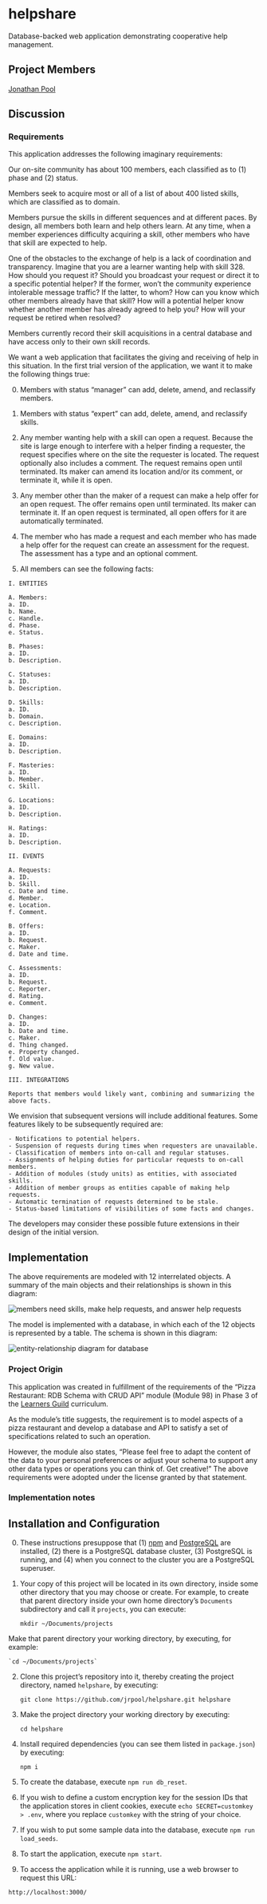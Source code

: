 # helpshare

Database-backed web application demonstrating cooperative help management.

## Project Members

[Jonathan Pool](https://github.com/jrpool)

## Discussion

### Requirements

This application addresses the following imaginary requirements:

Our on-site community has about 100 members, each classified as to (1) phase and (2) status.

Members seek to acquire most or all of a list of about 400 listed skills, which are classified as to domain.

Members pursue the skills in different sequences and at different paces. By design, all members both learn and help others learn. At any time, when a member experiences difficulty acquiring a skill, other members who have that skill are expected to help.

One of the obstacles to the exchange of help is a lack of coordination and transparency. Imagine that you are a learner wanting help with skill 328. How should you request it? Should you broadcast your request or direct it to a specific potential helper? If the former, won’t the community experience intolerable message traffic? If the latter, to whom? How can you know which other members already have that skill? How will a potential helper know whether another member has already agreed to help you? How will your request be retired when resolved?

Members currently record their skill acquisitions in a central database and have access only to their own skill records.

We want a web application that facilitates the giving and receiving of help in this situation. In the first trial version of the application, we want it to make the following things true:

0. Members with status “manager” can add, delete, amend, and reclassify members.

1. Members with status “expert” can add, delete, amend, and reclassify skills.

2. Any member wanting help with a skill can open a request. Because the site is large enough to interfere with a helper finding a requester, the request specifies where on the site the requester is located. The request optionally also includes a comment. The request remains open until terminated. Its maker can amend its location and/or its comment, or terminate it, while it is open.

3. Any member other than the maker of a request can make a help offer for an open request. The offer remains open until terminated. Its maker can terminate it. If an open request is terminated, all open offers for it are automatically terminated.

4. The member who has made a request and each member who has made a help offer for the request can create an assessment for the request. The assessment has a type and an optional comment.

5. All members can see the following facts:

```
I. ENTITIES

A. Members:
a. ID.
b. Name.
c. Handle.
d. Phase.
e. Status.

B. Phases:
a. ID.
b. Description.

C. Statuses:
a. ID.
b. Description.

D. Skills:
a. ID.
b. Domain.
c. Description.

E. Domains:
a. ID.
b. Description.

F. Masteries:
a. ID.
b. Member.
c. Skill.

G. Locations:
a. ID.
b. Description.

H. Ratings:
a. ID.
b. Description.

II. EVENTS

A. Requests:
a. ID.
b. Skill.
c. Date and time.
d. Member.
e. Location.
f. Comment.

B. Offers:
a. ID.
b. Request.
c. Maker.
d. Date and time.

C. Assessments:
a. ID.
b. Request.
c. Reporter.
d. Rating.
e. Comment.

D. Changes:
a. ID.
b. Date and time.
c. Maker.
d. Thing changed.
e. Property changed.
f. Old value.
g. New value.

III. INTEGRATIONS

Reports that members would likely want, combining and summarizing the above facts.
```

We envision that subsequent versions will include additional features. Some features likely to be subsequently required are:

```
- Notifications to potential helpers.
- Suspension of requests during times when requesters are unavailable.
- Classification of members into on-call and regular statuses.
- Assignments of helping duties for particular requests to on-call members.
- Addition of modules (study units) as entities, with associated skills.
- Addition of member groups as entities capable of making help requests.
- Automatic termination of requests determined to be stale.
- Status-based limitations of visibilities of some facts and changes.
```

The developers may consider these possible future extensions in their design of the initial version.

## Implementation

The above requirements are modeled with 12 interrelated objects. A summary of the main objects and their relationships is shown in this diagram:

<img src='summary.png' alt='members need skills, make help requests, and answer help requests'>

The model is implemented with a database, in which each of the 12 objects is represented by a table. The schema is shown in this diagram:

<img src='helpshare.png' alt='entity-relationship diagram for database'>

### Project Origin

This application was created in fulfillment of the requirements of the “Pizza Restaurant: RDB Schema with CRUD API” module (Module 98) in Phase 3 of the [Learners Guild][lg] curriculum.

As the module’s title suggests, the requirement is to model aspects of a pizza restaurant and develop a database and API to satisfy a set of specifications related to such an operation.

However, the module also states, “Please feel free to adapt the content of the data to your personal preferences or adjust your schema to support any other data types or operations you can think of. Get creative!” The above requirements were adopted under the license granted by that statement.

### Implementation notes

## Installation and Configuration

0. These instructions presuppose that (1) [npm][npm] and [PostgreSQL][pg] are installed, (2) there is a PostgreSQL database cluster, (3) PostgreSQL is running, and (4) when you connect to the cluster you are a PostgreSQL superuser.

1. Your copy of this project will be located in its own directory, inside some other directory that you may choose or create. For example, to create that parent directory inside your own home directory’s `Documents` subdirectory and call it `projects`, you can execute:

    `mkdir ~/Documents/projects`

Make that parent directory your working directory, by executing, for example:

    `cd ~/Documents/projects`

2. Clone this project’s repository into it, thereby creating the project directory, named `helpshare`, by executing:

    `git clone https://github.com/jrpool/helpshare.git helpshare`

3. Make the project directory your working directory by executing:

    `cd helpshare`

4. Install required dependencies (you can see them listed in `package.json`) by executing:

    `npm i`

5. To create the database, execute `npm run db_reset`.

6. If you wish to define a custom encryption key for the session IDs that the application stores in client cookies, execute `echo SECRET=customkey > .env`, where you replace `customkey` with the string of your choice.

7. If you wish to put some sample data into the database, execute `npm run load_seeds`.

8. To start the application, execute `npm start`.

9. To access the application while it is running, use a web browser to request this URL:

`http://localhost:3000/`

[lg]: https://www.learnersguild.org
[npm]: https://www.npmjs.com/
[pg]: https://www.postgresql.org/
